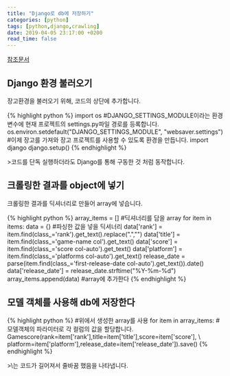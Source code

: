 ```yaml
---
title: "Django로 db에 저장하기"
categories: [python]
tags: [python,django,crawling]
date: 2019-04-05 23:17:00 +0200
read_time: false
---
```

<p><a href='https://beomi.github.io/gb-crawling/posts/2017-03-01-HowToMakeWebCrawler-Save-with-Django.html' target='_blank'>참조문서</a></p>

## Django 환경 불러오기
<p>장고환경을 불러오기 위해, 코드의 상단에 추가합니다.</p>
<p>
{% highlight python %}
import os
#DJANGO_SETTINGS_MODULE이라는 환경 변수에 현재 프로젝트의 settings.py파일 경로를 등록합니다.
os.environ.setdefault("DJANGO_SETTINGS_MODULE", "websaver.settings")
#이제 장고를 가져와 장고 프로젝트를 사용할 수 있도록 환경을 만듭니다.
import django
django.setup()
{% endhighlight %}
</p>
>코드를 단독 실행하더라도 Django를 통해 구동한 것 처럼 동작합니다.

## 크롤링한 결과를 object에 넣기
<p>크롤링한 결과를 딕셔너리로 만들어 array에 넣습니다. </p>
<p>
{% highlight python %}
array_items = []  #딕셔너리를 담을 array
for item in items:
    data = {}   #파싱한 값을 넣을 딕셔너리
    data['rank'] = item.find(class_='rank').get_text().replace(".","")
    data['title'] = item.find(class_='game-name col').get_text()
    data['score'] = item.find(class_='score col-auto').get_text()
    data['platform'] = item.find(class_='platforms col-auto').get_text()
    release_date = parse(item.find(class_='first-release-date col-auto').get_text()).date()
    data['release_date'] = release_date.strftime("%Y-%m-%d")
    array_items.append(data) #array에 추가한다
{% endhighlight %}
</p>

## 모델 객체를 사용해 db에 저장한다
<p>
{% highlight python %}
#위에서 생성한 array를 사용
for item in array_items:
    #모델객체의 파라미터로 각 컬럼의 값을 할당합니다.
    Gamescore(rank=item['rank'],title=item['title'],score=item['score'], \
    platform=item['platform'],release_date=item['release_date']).save()
{% endhighlight %}
</p>
>\는 코드가 길어져서 줄바꿈 했음을 나타냅니다.
